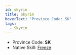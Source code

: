 ```yaml
---
id: skyrim
title: Skyrim
hoverText: "Province Code: SK"
tags:
  - Skyrim
---
```


- Province Code: **SK**
- Native Skill: [Freeze](/docs/all/enemy-skills/native-skills/freeze)
